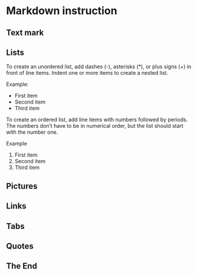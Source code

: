 # Markdown instruction

## Text mark

## Lists

To create an unordered list, add dashes (-), asterisks (*), or plus signs (+) in front of line items. Indent one or more items to create a nested list.

Example: 
- First item
- Second item
- Third item

To create an ordered list, add line items with numbers followed by periods. The numbers don’t have to be in numerical order, but the list should start with the number one.

Example
1. First item
2. Second item
3. Third item

## Pictures

## Links

## Tabs

## Quotes

## The End